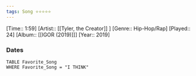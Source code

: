 ```yaml
---
tags: Song ⭐⭐⭐⭐⭐ 
---
```

[Time:: 1:59]
[Artist:: [[Tyler, the Creator]] ]
[Genre:: Hip-Hop/Rap]
[Played:: 24]
[Album:: [[IGOR (2019)]]]
[Year:: 2019]
### Dates
````dataview
TABLE Favorite_Song
WHERE Favorite_Song = "I THINK"
````